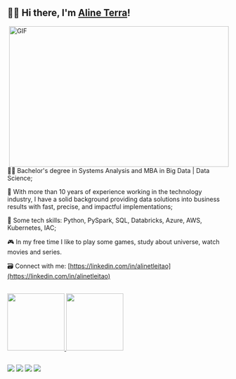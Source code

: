 

## 👋🏻 Hi there, I'm [Aline Terra](https://github.com/alinetleitao)!

 <img align="right" alt="GIF" src="https://user-images.githubusercontent.com/78427117/145701238-f7a384a0-d86d-40fa-a162-b1780e75b7f6.gif" width="500" height="320" />

👩‍💻 Bachelor's degree in Systems Analysis and MBA in Big Data | Data Science;

💼 With more than 10 years of experience working in the technology industry, I have a solid background providing data solutions into business results with fast, precise, and impactful implementations; 

👾  Some tech skills: Python, PySpark, SQL, Databricks, Azure, AWS, Kubernetes, IAC;

🎮  In my free time I like to play some games, study about universe, watch movies and series.

🗃️ Connect with me: [https://linkedin.com/in/alinetleitao](https://linkedin.com/in/alinetleitao)

<br>
<div align="left">
  <a href="https://github.com/alinetleitao">
  <img height="130em" src="https://github-readme-stats.vercel.app/api?username=alinetleitao&show_icons=true&theme=blue-green&include_all_commits=true&count_private=true"/>
  <img height="130em" src="https://github-readme-stats.vercel.app/api/top-langs/?username=alinetleitao&layout=compact&langs_count=7&theme=blue-green"/>
</div>
  
  ##
 
<div> 
  <a href="https://www.alineterra.com/" target="_blank"><img src="https://img.shields.io/badge/website-000000?style=for-the-badge&logo=About.me&logoColor=white" target="_blank"></a>
  <a href="https://instagram.com/alinetleitao" target="_blank"><img src="https://img.shields.io/badge/Instagram-E4405F?style=for-the-badge&logo=instagram&logoColor=white" target="_blank"></a>
  <a href = "mailto:aline.tleitao@gmail.com"><img src="https://img.shields.io/badge/-Gmail-%23333?style=for-the-badge&logo=gmail&logoColor=white" target="_blank"></a>
  <a href="https://linkedin.com/in/alinetleitao" target="_blank"><img src="https://img.shields.io/badge/LinkedIn-0077B5?style=for-the-badge&logo=linkedin&logoColor=white" target="_blank"></a> 
  
</div>
